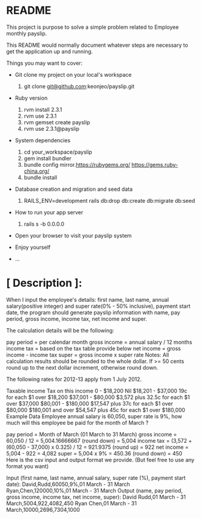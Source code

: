 # README
This project is purpose to solve a simple problem related to Employee monthly payslip.

This README would normally document whatever steps are necessary to get the
application up and running.

Things you may want to cover:

* Git clone my project on your local's workspace
    1. git clone git@github.com:keonjeo/payslip.git
   
* Ruby version
    1. rvm install 2.3.1
    2. rvm use 2.3.1
    3. rvm gemset create payslip
    4. rvm use 2.3.1@payslip

* System dependencies
    1. cd your_workspace/payslip
    2. gem install bundler
    3. bundle config mirror.https://rubygems.org/ https://gems.ruby-china.org/
    4. bundle install

* Database creation and migration and seed data
    1. RAILS_ENV=development rails db:drop db:create db:migrate db:seed

* How to run your app server
    1. rails s -b 0.0.0.0

* Open your browser to visit your payslip system


* Enjoy yourself

* ...


# [ Description ]:
When I input the employee's details: first name, last name, annual salary(positive integer) and super rate(0% - 50% inclusive), payment start date, the program should generate payslip information with name, pay period, gross income, income tax, net income and super.

The calculation details will be the following:

pay period = per calendar month
gross income = annual salary / 12 months
income tax = based on the tax table provide below
net income = gross income - income tax
super = gross income x super rate
Notes: All calculation results should be rounded to the whole dollar. If >= 50 cents round up to the next dollar increment, otherwise round down.

The following rates for 2012-13 apply from 1 July 2012.

Taxable income	Tax on this income
0 - $18,200	Nil
$18,201 - $37,000	19c for each $1 over $18,200
$37,001 - $80,000	$3,572 plus 32.5c for each $1 over $37,000
$80,001 - $180,000	$17,547 plus 37c for each $1 over $80,000
$180,001 and over	$54,547 plus 45c for each $1 over $180,000
Example Data
Employee annual salary is 60,050, super rate is 9%, how much will this employee be paid for the month of March ?

pay period = Month of March (01 March to 31 March)
gross income = 60,050 / 12 = 5,004.16666667 (round down) = 5,004
income tax = (3,572 + (60,050 - 37,000) x 0.325) / 12 = 921.9375 (round up) = 922
net income = 5,004 - 922 = 4,082
super = 5,004 x 9% = 450.36 (round down) = 450
Here is the csv input and output format we provide. (But feel free to use any format you want)

Input (first name, last name, annual salary, super rate (%), payment start date):
David,Rudd,60050,9%,01 March - 31 March
Ryan,Chen,120000,10%,01 March - 31 March
Output (name, pay period, gross income, income tax, net income, super):
David Rudd,01 March - 31 March,5004,922,4082,450
Ryan Chen,01 March - 31 March,10000,2696,7304,1000
